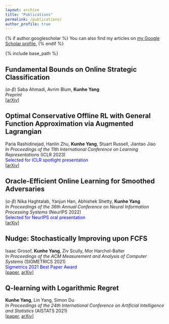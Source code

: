 ```yaml
---
layout: archive
title: "Publications"
permalink: /publications/
author_profile: true
---
```


{% if author.googlescholar %}
  You can also find my articles on <u><a href="{{author.googlescholar}}">my Google Scholar profile</a>.</u>
{% endif %}

{% include base_path %}

## Fundamental Bounds on Online Strategic Classification
($\alpha$-$\beta$) Saba Ahmadi, Avrim Blum, **Kunhe Yang**  
*Preprint*  
[[arXiv](https://arxiv.org/abs/2302.12355)]  

## Optimal Conservative Offline RL with General Function Approximation via Augmented Lagrangian
Paria Rashidinejad, Hanlin Zhu, **Kunhe Yang**, Stuart Russell, Jiantao Jiao  
*In Proceedings of the 11th International Conference on Learning Representations* (ICLR 2023)  
<span style="color:blue">Selected for ICLR spotlight presentation</span>  
[[arXiv](https://arxiv.org/abs/2211.00716)]  

## Oracle-Efficient Online Learning for Smoothed Adversaries
($\alpha$-$\beta$) Nika Haghtalab, Yanjun Han, Abhishek Shetty, **Kunhe Yang**  
*In Proceedings of the 36th Annual Conference on Neural Information Processing Systems* (NeurIPS 2022)  
<span style="color:blue">Selected for NeurIPS oral presentation</span>  
[[arXiv](https://arxiv.org/abs/2202.08549)]  


## Nudge: Stochastically Improving upon FCFS
Isaac Grosof, **Kunhe Yang**, Ziv Scully, Mor Harchol-Balter  
*In Proceedings of the ACM Measurement and Analysis of Computer Systems* (SIGMETRICS 2021)  
<span style="color:blue">Sigmetrics 2021 Best Paper Award</span>  
[[paper](https://dl.acm.org/doi/abs/10.1145/3410220.3460102), [arXiv](https://arxiv.org/abs/2106.01492)]  


## Q-learning with Logarithmic Regret
**Kunhe Yang**, Lin Yang, Simon Du  
*In Proceedings of the 24th International Conference on Artificial Intelligence and Statistics* (AISTATS 2021)  
[[paper](https://proceedings.mlr.press/v130/yang21b.html), [arXiv](https://arxiv.org/abs/2006.09118)]